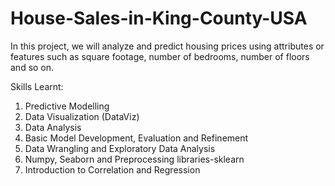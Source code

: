 # House-Sales-in-King-County-USA

In this project, we will analyze and predict housing prices using attributes or features such as square footage, number of bedrooms, number of floors and so on.

Skills Learnt: 
1. Predictive Modelling
2. Data Visualization (DataViz)
3. Data Analysis
4. Basic Model Development, Evaluation and Refinement
5. Data Wrangling and Exploratory Data Analysis
6. Numpy, Seaborn and Preprocessing libraries-sklearn
7. Introduction to Correlation and Regression
